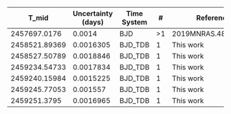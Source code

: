 |T_mid        |Uncertainty (days)|Time System|#  |Reference                             |
|-------------|------------------|-----------|---|--------------------------------------|
|2457697.0176 |0.0014            |BJD        |>1 |2019MNRAS.489.2478N                   |
|2458521.89369|0.0016305         |BJD_TDB    |1  |This work                             |
|2458527.50789|0.0018846         |BJD_TDB    |1  |This work                             |
|2459234.54733|0.0017834         |BJD_TDB    |1  |This work                             |
|2459240.15984|0.0015225         |BJD_TDB    |1  |This work                             |
|2459245.77053|0.001557          |BJD_TDB    |1  |This work                             |
|2459251.3795 |0.0016965         |BJD_TDB    |1  |This work                             |
